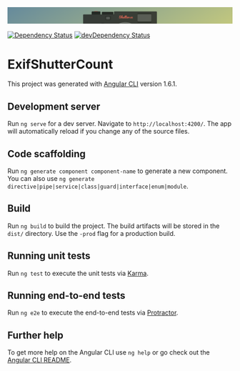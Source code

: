 ![Shutter.cc Header Image](https://raw.githubusercontent.com/JulianBerger/exif-shutter-count/master/Design/shutter-cc-head.png)

[![Dependency Status](https://david-dm.org/JulianBerger/exif-shutter-count.svg?theme=shields.io)](https://david-dm.org/JulianBerger/exif-shutter-count)
[![devDependency Status](https://david-dm.org/JulianBerger/exif-shutter-count/dev-status.svg?theme=shields.io)](https://david-dm.org/JulianBerger/exif-shutter-count#info=devDependencies)
# ExifShutterCount

This project was generated with [Angular CLI](https://github.com/angular/angular-cli) version 1.6.1.

## Development server

Run `ng serve` for a dev server. Navigate to `http://localhost:4200/`. The app will automatically reload if you change any of the source files.

## Code scaffolding

Run `ng generate component component-name` to generate a new component. You can also use `ng generate directive|pipe|service|class|guard|interface|enum|module`.

## Build

Run `ng build` to build the project. The build artifacts will be stored in the `dist/` directory. Use the `-prod` flag for a production build.

## Running unit tests

Run `ng test` to execute the unit tests via [Karma](https://karma-runner.github.io).

## Running end-to-end tests

Run `ng e2e` to execute the end-to-end tests via [Protractor](http://www.protractortest.org/).

## Further help

To get more help on the Angular CLI use `ng help` or go check out the [Angular CLI README](https://github.com/angular/angular-cli/blob/master/README.md).
